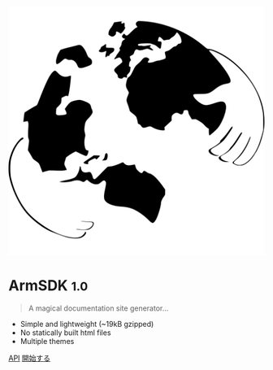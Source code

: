 <!-- _coverpage.md -->

![logo](../_media/logo-w.svg ':no-zoom')

# ArmSDK <small>1.0</small>

> A magical documentation site generator...

* Simple and lightweight (~19kB gzipped)
* No statically built html files
* Multiple themes

[API](https://armnetwork.github.io/arm-sdk/)
[開始する](jp/#querying-horizon)
